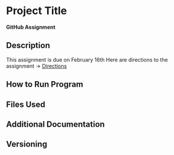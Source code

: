 # Project Title
**GitHub Assignment**
## Description
This assignment is due on February 16th
Here are directions to the assignment -> [Directions](https://uiowa.instructure.com/courses/203279/assignments/1856839)
## How to Run Program
## Files Used
## Additional Documentation
## Versioning
